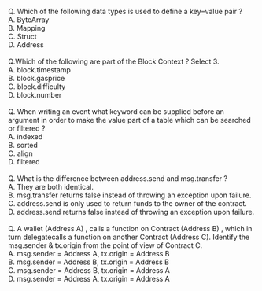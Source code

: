 Q. Which of the following data types is used to define a key=value pair ? <br>
A. ByteArray<br>
B. Mapping<br>
C. Struct<br>
D. Address<br>
<br>
Q.Which of the following are part of the Block Context ? Select 3.<br>
A. block.timestamp<br>
B. block.gasprice<br>
C. block.difficulty<br>
D. block.number<br>
<br>
Q. When writing an event what keyword can be supplied before an argument in order to make the value part of a table which can be searched or filtered ?<br>
A. indexed<br>
B. sorted<br>
C. align<br>
D. filtered<br>
<br>
Q. What is the difference between address.send and msg.transfer ?<br>
A. They are both identical.<br>
B. msg.transfer returns false instead of throwing an exception upon failure.<br>
C. address.send is only used to return funds to the owner of the contract.<br>
D. address.send returns false instead of throwing an exception upon failure.<br>
<br>
Q. A wallet (Address A) , calls a function on Contract (Address B) , which in turn delegatecalls a function on another Contract (Address C). Identify the msg.sender & tx.origin from the point of view of  Contract C.<br>
A. msg.sender = Address A, tx.origin = Address B<br>
B. msg.sender = Address B, tx.origin = Address B<br>
C. msg.sender = Address B, tx.origin = Address A<br>
D. msg.sender = Address A, tx.origin = Address A<br>










